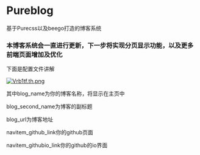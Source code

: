 # Pureblog
基于Purecss以及beego打造的博客系统

### 本博客系统会一直进行更新，下一步将实现分页显示功能，以及更多前端页面增加及优化

下面是配置文件讲解

[![Vrb1tf.th.png](https://s2.ax1x.com/2019/06/09/Vrb1tf.th.png)](https://imgchr.com/i/Vrb1tf)

其中blog_name为你的博客名称，将显示在主页中

blog_second_name为博客的副标题

blog_url为博客地址

navitem_github_link你的github页面

navitem_githubio_link你的github的io界面
